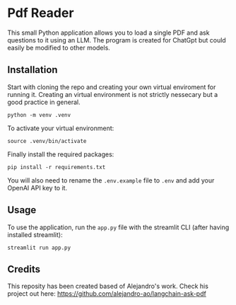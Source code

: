 # Pdf Reader

This small Python application allows you to load a single PDF and ask questions to it using an LLM. The program is created for ChatGpt but could easily be modified to other models.

## Installation

Start with cloning the repo and creating your own virtual enviroment for running it. Creating an virtual environment is not strictly nessecary but a good practice in general.

```
python -m venv .venv

```

To activate your virtual environment:

```
source .venv/bin/activate

```

Finally install the required packages:

```
pip install -r requirements.txt

```

You will also need to rename the `.env.example` file to `.env` and add your OpenAI API key to it.

## Usage

To use the application, run the `app.py` file with the streamlit CLI (after having installed streamlit):

```
streamlit run app.py

```

## Credits

This reposity has been created based of Alejandro's work. Check his project out here:
https://github.com/alejandro-ao/langchain-ask-pdf
